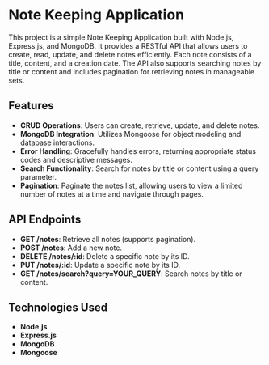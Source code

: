 # Note Keeping Application
This project is a simple Note Keeping Application built with Node.js, Express.js, and MongoDB. It provides a RESTful API that allows users to create, read, update, and delete notes efficiently. Each note consists of a title, content, and a creation date. The API also supports searching notes by title or content and includes pagination for retrieving notes in manageable sets.

## Features
- **CRUD Operations**: Users can create, retrieve, update, and delete notes.
- **MongoDB Integration**: Utilizes Mongoose for object modeling and database interactions.
- **Error Handling**: Gracefully handles errors, returning appropriate status codes and descriptive messages.
- **Search Functionality**: Search for notes by title or content using a query parameter.
- **Pagination**: Paginate the notes list, allowing users to view a limited number of notes at a time and navigate through pages.

## API Endpoints
- **GET /notes**: Retrieve all notes (supports pagination).
- **POST /notes**: Add a new note.
- **DELETE /notes/:id**: Delete a specific note by its ID.
- **PUT /notes/:id**: Update a specific note by its ID.
- **GET /notes/search?query=YOUR_QUERY**: Search notes by title or content.

## Technologies Used
- **Node.js**
- **Express.js**
- **MongoDB**
- **Mongoose**
